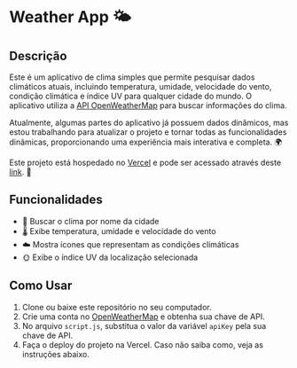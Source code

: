 # Weather App 🌤️

## Descrição

Este é um aplicativo de clima simples que permite pesquisar dados climáticos atuais, incluindo temperatura, umidade, velocidade do vento, condição climática e índice UV para qualquer cidade do mundo. O aplicativo utiliza a [API OpenWeatherMap](https://openweathermap.org/api) para buscar informações do clima.

Atualmente, algumas partes do aplicativo já possuem dados dinâmicos, mas estou trabalhando para atualizar o projeto e tornar todas as funcionalidades dinâmicas, proporcionando uma experiência mais interativa e completa. 🌍

Este projeto está hospedado no [Vercel](https://vercel.com) e pode ser acessado através deste [link](https://seu-app.vercel.app). 🚀

## Funcionalidades

- 🌆 Buscar o clima por nome da cidade
- 🌡️ Exibe temperatura, umidade e velocidade do vento
- ☁️ Mostra ícones que representam as condições climáticas
- 🌞 Exibe o índice UV da localização selecionada

## Como Usar

1. Clone ou baixe este repositório no seu computador.
2. Crie uma conta no [OpenWeatherMap](https://openweathermap.org/api) e obtenha sua chave de API.
3. No arquivo `script.js`, substitua o valor da variável `apiKey` pela sua chave de API.
4. Faça o deploy do projeto na Vercel. Caso não saiba como, veja as instruções abaixo.
